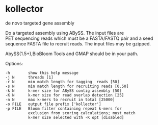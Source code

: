 # kollector

de novo targeted gene assembly

Do a targeted assembly  using ABySS. The input files are  
PET sequencing reads which must be a FASTA/FASTQ pair and a 
seed sequence FASTA file to recruit reads. The input files may be gzipped.


AbySS(1.5+),BioBloom Tools and GMAP should be in your path.

Options:

    
    -h        show this help message
    -j N      threads [1]
    -r N      min match length for tagging  reads [50]
    -s N      min match length for recruiting reads [0.50]
    -k N      k-mer size for ABySS contig assembly [50]
    -K N      k-mer size for read overlap detection [25]
    -n N      max k-mers to recruit in total [25000]
    -o FILE   output file prefix ['kollector']
    -p FILE   Bloom filter containing repeat k-mers for
              exclusion from scoring calculations; must match
              k-mer size selected with -K opt [disabled]
